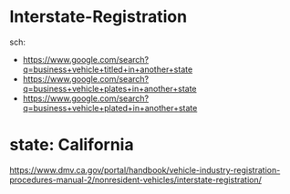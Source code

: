 # Interstate-Registration
sch:
- https://www.google.com/search?q=business+vehicle+titled+in+another+state
- https://www.google.com/search?q=business+vehicle+plates+in+another+state
- https://www.google.com/search?q=business+vehicle+plated+in+another+state

# state: California
https://www.dmv.ca.gov/portal/handbook/vehicle-industry-registration-procedures-manual-2/nonresident-vehicles/interstate-registration/
